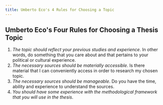 ```yaml
---
title: Umberto Eco's 4 Rules for Choosing a Topic
---
```


## Umberto Eco's Four Rules for Choosing a Thesis Topic

1.  _The topic should reflect your previous studies and experience_. In other
    words, do something that you care about and that pertains to your political
    or cultural experience.
2.  _The necessary sources should be materially accessible_. Is there material
    that I can conveniently access in order to research my chosen topic.
3.  _The necessary sources should be manageable_. Do you have the time, ability
    and experience to understand the sources.
4.  _You should have some experience with the methodological framework that you
    will use in the thesis_.
